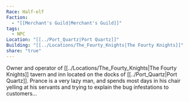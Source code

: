```yaml
---
Race: Half-elf
Faction:
  - "[[Merchant's Guild|Merchant's Guild]]"
tags:
  - NPC
Location: "[[../Port_Quartz|Port Quartz]]"
Building: "[[../Locations/The_Fourty_Knights|The Fourty Knights]]"
share: "true"
---
```


Owner and operator of [[../Locations/The_Fourty_Knights|The Fourty Knights]] tavern and inn located on the docks of [[../Port_Quartz|Port Quartz]]. Prance is a very lazy man, and spends most days in his chair yelling at his servants and trying to explain the bug infestations to customers...